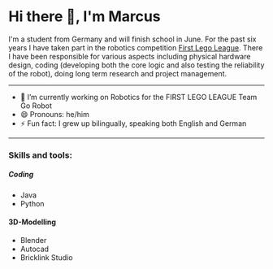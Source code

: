 # Hi there 👋, I'm Marcus

I'm a student from Germany and will finish school in June. For the past six years I have taken part in the robotics competition [First Lego League](https://www.firstlegoleague.org). There I have been responsible for various aspects including physical hardware design, coding (developing both the core logic and also testing the reliability of the robot), doing long term research and project management.
___

<!--
**Marcus-Howell/Marcus-Howell** is a ✨ _special_ ✨ repository because its `README.md` (this file) appears on your GitHub profile.
-->

- 🔭 I’m currently working on Robotics for the FIRST LEGO LEAGUE Team Go Robot
- 😄 Pronouns: he/him
- ⚡ Fun fact: I grew up bilingually, speaking both English and German

___

### Skills and tools:
##### Coding
- Java
- Python

#### 3D-Modelling
- Blender
- Autocad
- Bricklink Studio
